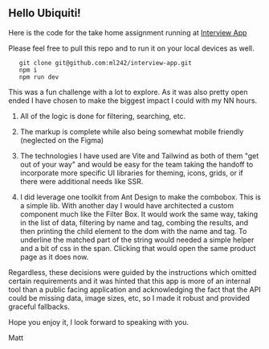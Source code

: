 ## Hello Ubiquiti!

Here is the code for the take home assignment running at [Interview App](https://interview-app.pages.dev/)

Please feel free to pull this repo and to run it on your local devices as well.

```
   git clone git@github.com:ml242/interview-app.git
   npm i
   npm run dev
```

This was a fun challenge with a lot to explore. As it was also pretty open ended I have chosen to make the biggest impact I could with my NN hours.

1. All of the logic is done for filtering, searching, etc.

2. The markup is complete while also being somewhat mobile friendly (neglected on the Figma)

3. The technologies I have used are Vite and Tailwind as both of them "get out of your way" and would be easy for the team taking the handoff to incorporate more specific UI libraries for theming, icons, grids, or if there were additional needs like SSR.

4. I did leverage one toolkit from Ant Design to make the combobox. This is a simple lib. With another day I would have architected a custom component much like the Filter Box. It would work the same way, taking in the list of data, filtering by name and tag, combing the results, and then printing the child element to the dom with the name and tag. To underline the matched part of the string would needed a simple helper and a bit of css in the span. Clicking that would open the same product page as it does now.

Regardless, these decisions were guided by the instructions which omitted certain requirements and it was hinted that this app is more of an internal tool than a public facing application and acknowledging the fact that the API could be missing data, image sizes, etc, so I made it robust and provided graceful fallbacks. 

Hope you enjoy it, I look forward to speaking with you.

Matt

